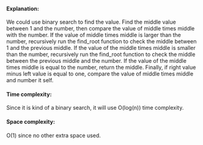 #### Explanation:    
We could use binary search to find the value. Find the middle value between 1 and the number, then compare the value of middle times middle with the number. If the value of middle times middle is larger than the number, recursively run the find_root function to check the middle between 1 and the previous middle. If the value of the middle times middle is smaller than the number, recursively run the find_root function to check the middle between the previous middle and the number. If the value of the middle times middle is equal to the number, return the middle. Finally, if right value minus left value is equal to one, compare the value of middle times middle and number it self. 
#### Time complexity:     
Since it is kind of a binary search, it will use O(log(n)) time complexity.     
#### Space complexity:
O(1) since no other extra space used.    